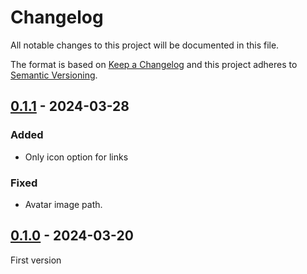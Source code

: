 <!-- deno-fmt-ignore-file -->

# Changelog
All notable changes to this project will be documented in this file.

The format is based on [Keep a Changelog](http://keepachangelog.com/) and this
project adheres to [Semantic Versioning](http://semver.org/).

## [0.1.1] - 2024-03-28
### Added
- Only icon option for links

### Fixed
- Avatar image path.

## [0.1.0] - 2024-03-20
First version

[0.1.1]: https://github.com/lumeland/theme-simple-me/compare/v0.1.0...v0.1.1
[0.1.0]: https://github.com/lumeland/theme-simple-me/releases/tag/v0.1.0
